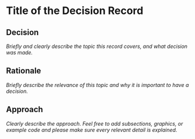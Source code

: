 # Title of the Decision Record

## Decision

_Briefly and clearly describe the topic this record covers, and what decision was made._

## Rationale

_Briefly describe the relevance of this topic and why it is important to have a decision._

## Approach

_Clearly describe the approach. Feel free to add subsections, graphics, or example code and please 
make sure every relevant detail is explained._
